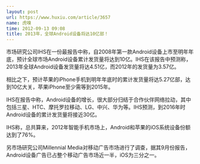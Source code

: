 ```yaml
---
layout: post
url: https://www.huxiu.com/article/3657
name: 虎嗅
time: 2012-09-13 09:08
title: 2013年，全球Android设备将达10亿部！
---
```

市场研究公司IHS在一份最报告中称，自2008年第一款Android设备上市至明年年底，预计全球市场Android设备累计发货量将达到10亿。IHS在该报告中预测称，2013年全球Android设备发货量将达4.51亿，而2012年的发货量为3.57亿。

相比之下，预计苹果的iPhone手机到明年年底时的累计发货量将达5.27亿部，达到10亿大关，苹果iPhone至少需等到2015年。

IHS在报告中称，Android设备的增长，很大部分归结于合作伙伴网络拉动，其中包括三星、HTC、摩托罗拉移动、LG、中兴、华为等。IHS预测，到2016年时Android设备的累计发货量将接近30亿。

IHS称，总共算来，2012年智能手机市场上，Android和苹果的iOS系统设备份额达到了76%。

另市场研究公司Millennial Media对移动广告市场进行了调查，据其9月份报告，Android设备广告已占整个移动广告市场近一半，iOS为三分之一。

